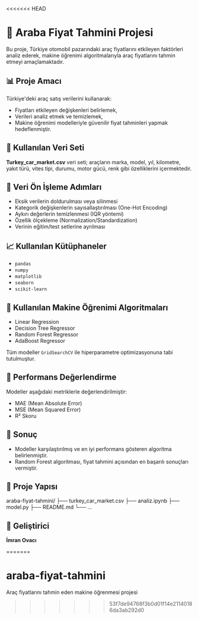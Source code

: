 <<<<<<< HEAD
# 🚗 Araba Fiyat Tahmini Projesi

Bu proje, Türkiye otomobil pazarındaki araç fiyatlarını etkileyen faktörleri analiz ederek, makine öğrenimi algoritmalarıyla araç fiyatlarını tahmin etmeyi amaçlamaktadır.

## 📊 Proje Amacı

Türkiye'deki araç satış verilerini kullanarak:
- Fiyatları etkileyen değişkenleri belirlemek,
- Verileri analiz etmek ve temizlemek,
- Makine öğrenimi modelleriyle güvenilir fiyat tahminleri yapmak hedeflenmiştir.

## 📁 Kullanılan Veri Seti

**Turkey_car_market.csv** veri seti; araçların marka, model, yıl, kilometre, yakıt türü, vites tipi, durumu, motor gücü, renk gibi özelliklerini içermektedir.

## 🧹 Veri Ön İşleme Adımları

- Eksik verilerin doldurulması veya silinmesi
- Kategorik değişkenlerin sayısallaştırılması (One-Hot Encoding)
- Aykırı değerlerin temizlenmesi (IQR yöntemi)
- Özellik ölçekleme (Normalization/Standardization)
- Verinin eğitim/test setlerine ayrılması

## 📈 Kullanılan Kütüphaneler

- `pandas`
- `numpy`
- `matplotlib`
- `seaborn`
- `scikit-learn`

## 🤖 Kullanılan Makine Öğrenimi Algoritmaları

- Linear Regression
- Decision Tree Regressor
- Random Forest Regressor
- AdaBoost Regressor

Tüm modeller `GridSearchCV` ile hiperparametre optimizasyonuna tabi tutulmuştur.

## 📌 Performans Değerlendirme

Modeller aşağıdaki metriklerle değerlendirilmiştir:
- MAE (Mean Absolute Error)
- MSE (Mean Squared Error)
- R² Skoru

## 🏁 Sonuç

- Modeller karşılaştırılmış ve en iyi performans gösteren algoritma belirlenmiştir.
- Random Forest algoritması, fiyat tahmini açısından en başarılı sonuçları vermiştir.

## 📂 Proje Yapısı

araba-fiyat-tahmini/
├── turkey_car_market.csv
├── analiz.ipynb
├── model.py
├── README.md
└── ...


## 👤 Geliştirici

**İmran Ovacı**  

=======
# araba-fiyat-tahmini
Araç fiyatlarını tahmin eden makine öğrenmesi projesi
>>>>>>> 53f7de94768f3b0d01f14e21140186da3ab292d0

